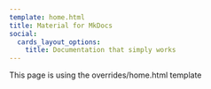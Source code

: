 ```yaml
---
template: home.html
title: Material for MkDocs
social:
  cards_layout_options:
    title: Documentation that simply works
---
```


This page is using the overrides/home.html template
